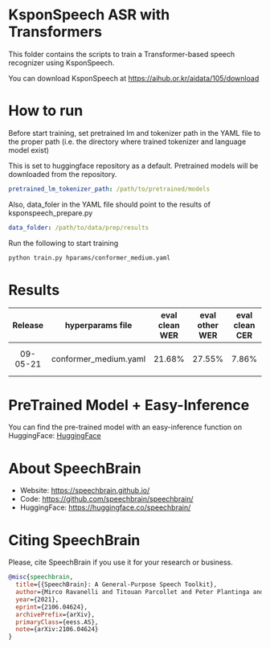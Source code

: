 # KsponSpeech ASR with Transformers

This folder contains the scripts to train a Transformer-based speech recognizer using KsponSpeech.

You can download KsponSpeech at https://aihub.or.kr/aidata/105/download

# How to run
Before start training, set pretrained lm and tokenizer path in the YAML file to the proper path (i.e. the directory where trained tokenizer and language model exist)

This is set to huggingface repository as a default. Pretrained models will be downloaded from the repository.

```YAML
pretrained_lm_tokenizer_path: /path/to/pretrained/models
```

Also, data_foler in the YAML file should point to the results of ksponspeech_prepare.py
```YAML
data_folder: /path/to/data/prep/results
```
Run the following to start training
```bash
python train.py hparams/conformer_medium.yaml
```

# Results
| Release | hyperparams file | eval clean WER | eval other WER | eval clean CER | eval other CER | HuggingFace link | Model link | GPUs |Training time|
|:----:|:----:|:----:|:----:|:----:|:----:|:----:|:----:|:----:|:----:|
|09-05-21|conformer_medium.yaml|21.68%|27.55%|7.86%|8.93%|[HuggingFace](https://huggingface.co/ddwkim/asr-conformer-transformerlm-ksponspeech) | [HuggingFace](https://huggingface.co/ddwkim/asr-conformer-transformerlm-ksponspeech/blob/main/asr.ckpt)|6xA100 80GB|2 days 13 hours|

# PreTrained Model + Easy-Inference
You can find the pre-trained model with an easy-inference function on HuggingFace: [HuggingFace](https://huggingface.co/ddwkim/asr-conformer-transformerlm-ksponspeech)

# About SpeechBrain
- Website: https://speechbrain.github.io/
- Code: https://github.com/speechbrain/speechbrain/
- HuggingFace: https://huggingface.co/speechbrain/


# Citing SpeechBrain
Please, cite SpeechBrain if you use it for your research or business.

```bibtex
@misc{speechbrain,
  title={{SpeechBrain}: A General-Purpose Speech Toolkit},
  author={Mirco Ravanelli and Titouan Parcollet and Peter Plantinga and Aku Rouhe and Samuele Cornell and Loren Lugosch and Cem Subakan and Nauman Dawalatabad and Abdelwahab Heba and Jianyuan Zhong and Ju-Chieh Chou and Sung-Lin Yeh and Szu-Wei Fu and Chien-Feng Liao and Elena Rastorgueva and François Grondin and William Aris and Hwidong Na and Yan Gao and Renato De Mori and Yoshua Bengio},
  year={2021},
  eprint={2106.04624},
  archivePrefix={arXiv},
  primaryClass={eess.AS},
  note={arXiv:2106.04624}
}
```